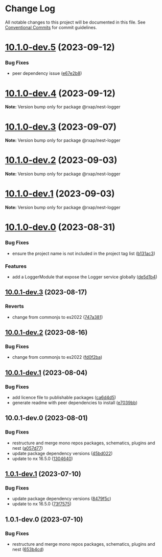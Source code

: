 # Change Log

All notable changes to this project will be documented in this file.
See [Conventional Commits](https://conventionalcommits.org) for commit guidelines.

# [10.1.0-dev.5](https://gitlab.com/rxap/packages/compare/@rxap/nest-logger@10.1.0-dev.4...@rxap/nest-logger@10.1.0-dev.5) (2023-09-12)

### Bug Fixes

- peer dependency issue ([e67e2b8](https://gitlab.com/rxap/packages/commit/e67e2b8eb884b598536d16c2c544a9ad9be5b53e))

# [10.1.0-dev.4](https://gitlab.com/rxap/packages/compare/@rxap/nest-logger@10.1.0-dev.3...@rxap/nest-logger@10.1.0-dev.4) (2023-09-12)

**Note:** Version bump only for package @rxap/nest-logger

# [10.1.0-dev.3](https://gitlab.com/rxap/packages/compare/@rxap/nest-logger@10.1.0-dev.2...@rxap/nest-logger@10.1.0-dev.3) (2023-09-07)

**Note:** Version bump only for package @rxap/nest-logger

# [10.1.0-dev.2](https://gitlab.com/rxap/packages/compare/@rxap/nest-logger@10.1.0-dev.1...@rxap/nest-logger@10.1.0-dev.2) (2023-09-03)

**Note:** Version bump only for package @rxap/nest-logger

# [10.1.0-dev.1](https://gitlab.com/rxap/packages/compare/@rxap/nest-logger@10.1.0-dev.0...@rxap/nest-logger@10.1.0-dev.1) (2023-09-03)

**Note:** Version bump only for package @rxap/nest-logger

# [10.1.0-dev.0](https://gitlab.com/rxap/packages/compare/@rxap/nest-logger@10.0.1-dev.3...@rxap/nest-logger@10.1.0-dev.0) (2023-08-31)

### Bug Fixes

- ensure the project name is not included in the project tag list ([b131ac3](https://gitlab.com/rxap/packages/commit/b131ac3bd92b3b8799d62f15bbd30a1997d7c753))

### Features

- add a LoggerModule that expose the Logger service globally ([de5d1b4](https://gitlab.com/rxap/packages/commit/de5d1b4c44e2094161ff8bfd47610ff54083a997))

## [10.0.1-dev.3](https://gitlab.com/rxap/packages/compare/@rxap/nest-logger@10.0.1-dev.2...@rxap/nest-logger@10.0.1-dev.3) (2023-08-17)

### Reverts

- change from commonjs to es2022 ([747a381](https://gitlab.com/rxap/packages/commit/747a381a090f0a276cf363da61bb19ed0c9cb5b7))

## [10.0.1-dev.2](https://gitlab.com/rxap/packages/compare/@rxap/nest-logger@10.0.1-dev.1...@rxap/nest-logger@10.0.1-dev.2) (2023-08-16)

### Bug Fixes

- change from commonjs to es2022 ([fd0f2ba](https://gitlab.com/rxap/packages/commit/fd0f2bae24eae7c854e96f630076cd5598c30be6))

## [10.0.1-dev.1](https://gitlab.com/rxap/packages/compare/@rxap/nest-logger@10.0.1-dev.0...@rxap/nest-logger@10.0.1-dev.1) (2023-08-04)

### Bug Fixes

- add licence file to publishable packages ([ca6d4d5](https://gitlab.com/rxap/packages/commit/ca6d4d509a743b89bad5ed7ae935d3007231705a))
- generate readme with peer dependencies to install ([e7039bb](https://gitlab.com/rxap/packages/commit/e7039bb5e86ffeadfe7cc92d5fc71d32f8efb4fb))

## 10.0.1-dev.0 (2023-08-01)

### Bug Fixes

- restructure and merge mono repos packages, schematics, plugins and nest ([a057d77](https://gitlab.com/rxap/packages/commit/a057d77ca2acf9426a03a497da8532f8a2fe2c86))
- update package dependency versions ([45bd022](https://gitlab.com/rxap/packages/commit/45bd022d755c0c11f7d0bcc76d26b39928007941))
- update to nx 16.5.0 ([1304640](https://gitlab.com/rxap/packages/commit/1304640641e351aef07bc4a2eaff339fcce6ec99))

## [1.0.1-dev.1](https://gitlab.com/rxap/packages/compare/@rxap/nest-logger@1.0.1-dev.0...@rxap/nest-logger@1.0.1-dev.1) (2023-07-10)

### Bug Fixes

- update package dependency versions ([8479f5c](https://gitlab.com/rxap/packages/commit/8479f5c405a885cc0f300cec6156584e4c65d59c))
- update to nx 16.5.0 ([73f7575](https://gitlab.com/rxap/packages/commit/73f7575ba378b8b03d2a2646f1761c01b16a6e09))

## 1.0.1-dev.0 (2023-07-10)

### Bug Fixes

- restructure and merge mono repos packages, schematics, plugins and nest ([653b4cd](https://gitlab.com/rxap/packages/commit/653b4cd39fc92d322df9b3959651fea0aa6079da))

